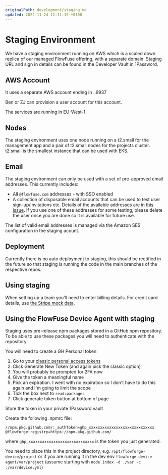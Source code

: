 ```yaml
---
originalPath: development/staging.md
updated: 2022-11-24 12:11:19 +0100
---
```

# Staging Environment

We have a staging environment running on AWS which is a scaled down replica of
our managed FlowFuse offering, with a separate domain. Staging URL and sign in
details can be found in the Developer Vault in 1Password.

## AWS Account

It uses a separate AWS account ending in ..9937

Ben or ZJ can provision a user account for this account.

The services are running in EU-West-1.

## Nodes

The staging environment uses one node running on a t2.small for the management
app and a pair of t2.small nodes for the projects cluster. t2.small is the
smallest instance that can be used with EKS.

## Email

The staging environment can only be used with a set of pre-approved email addresses. This currently includes:

 - All `@flowfuse.com` addresses - with SSO enabled
 - A collection of disposable email accounts that can be used to test user sign-up/invitations etc. Details of the available addresses are in [this issue](https://github.com/FlowFuse/CloudProject/issues/135). If you use one of these addresses for some testing, please delete the user once you are done so it is available for future use.

The list of valid email addresses is managed via the Amazon SES configuration in the staging acount.

## Deployment

Currently there is no auto deployment to staging, this should be rectified in the future so that staging is running the code in the main branches  of the respective repos.

## Using staging

When setting up a team you'll need to enter billing details. For credit card
details, use [the Stripe mock data](https://stripe.com/docs/testing#testing-interactively).

## Using the FlowFuse Device Agent with staging

Staging uses pre-release npm packages stored in a GitHub npm repository. To be able to use these packages you will need to authenticate with the repository.

You will need to create a GH Personal token

1. Go to your [classic personal access tokens](https://github.com/settings/tokens)
1. Click Generate New Token (and again pick the classic option)
1. You will probably be prompted for 2FA now
1. Give the token a meaningful name
1. Pick an expiration. I went with no expiration so I don't have to do this again and I'm going to limit the scope
1. Tick the box next to `read:packages`
1. Click generate token button at bottom of page

Store the token in your private 1Password vault

Create the following .npmrc file:

```
//npm.pkg.github.com/:_authToken=ghp_xxxxxxxxxxxxxxxxxxxxxxxxxxxxx
@flowforge:registry=https://npm.pkg.github.com/
```

where `ghp_xxxxxxxxxxxxxxxxxxxxxxxxxxxxx` is the token you just generated.

You need to place this in the project directory, e.g. `/opt/flowforge-device/project` or if you are running it in the dev env `flowforge-device-agent/var/project` (assume starting with `node index -d ./var -c ./var/device.yml`)
